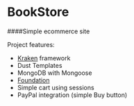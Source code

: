 # BookStore

####Simple ecommerce site

Project features:

* [Kraken](http://krakenjs.com/) framework
* Dust Templates
* MongoDB with Mongoose
* [Foundation](http://foundation.zurb.com/)
* Simple cart using sessions
* PayPal integration (simple Buy button)
